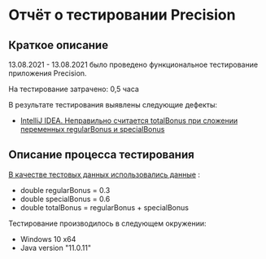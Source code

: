 # Отчёт о тестировании Precision

## Краткое описание

13.08.2021 - 13.08.2021 было проведено функциональное тестирование приложения Precision.

На тестирование затрачено: 0,5 часа

В результате тестирования выявлены следующие дефекты:
* [IntelliJ IDEA. Неправильно считается totalBonus при сложении переменных regularBonus и specialBonus](https://github.com/SemenovaKristina/dzz2/issues/1)


## Описание процесса тестирования


[В качестве тестовых данных использовались данные](https://i.imgur.com/0EMJXPU.png) :
* double regularBonus = 0.3
* double specialBonus = 0.6
* double totalBonus = regularBonus + specialBonus

Тестирование производилось в следующем окружении:
* Windows 10 x64
* Java version "11.0.11"